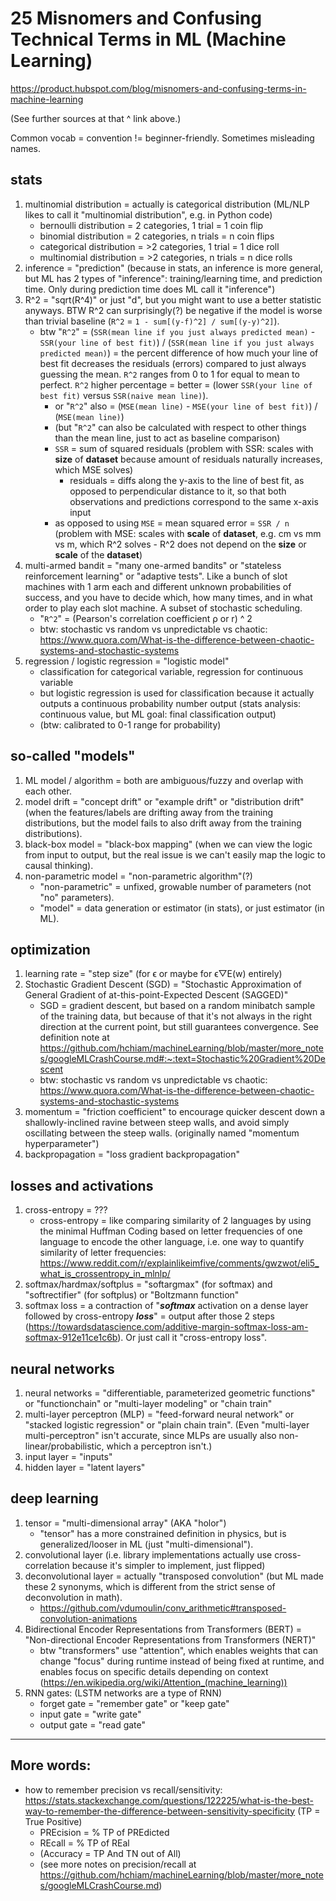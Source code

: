 # 25 Misnomers and Confusing Technical Terms in ML (Machine Learning)

https://product.hubspot.com/blog/misnomers-and-confusing-terms-in-machine-learning

(See further sources at that ^ link above.)

Common vocab = convention != beginner-friendly. Sometimes misleading names.

## stats

1. multinomial distribution = actually is categorical distribution (ML/NLP likes to call it "multinomial distribution", e.g. in Python code)
   - bernoulli distribution = 2 categories, 1 trial = 1 coin flip
   - binomial distribution = 2 categories, n trials = n coin flips
   - categorical distribution = >2 categories, 1 trial = 1 dice roll
   - multinomial distribution = >2 categories, n trials = n dice rolls
2. inference = "prediction" (because in stats, an inference is more general, but ML has 2 types of "inference": training/learning time, and prediction time. Only during prediction time does ML call it "inference")
3. R^2 = "sqrt(R^4)" or just "d", but you might want to use a better statistic anyways. BTW R^2 can surprisingly(?) be negative if the model is worse than trivial baseline (`R^2` = `1 - sum[(y-f)^2] / sum[(y-y)^2]`).
   - btw "`R^2`" = (`SSR(mean line if you just always predicted mean)` - `SSR(your line of best fit)`) / (`SSR(mean line if you just always predicted mean)`) = the percent difference of how much your line of best fit decreases the residuals (errors) compared to just always guessing the mean. `R^2` ranges from 0 to 1 for equal to mean to perfect. `R^2` higher percentage = better = (lower `SSR(your line of best fit)` versus `SSR(naive mean line)`).
      - or "`R^2`" also = (`MSE(mean line)` - `MSE(your line of best fit)`) / (`MSE(mean line)`)
      - (but "`R^2`" can also be calculated with respect to other things than the mean line, just to act as baseline comparison)
      - `SSR` = sum of squared residuals (problem with SSR: scales with **size** of **dataset** because amount of residuals naturally increases, which MSE solves)
         - residuals = diffs along the y-axis to the line of best fit, as opposed to perpendicular distance to it, so that both observations and predictions correspond to the same x-axis input
      - as opposed to using `MSE` = mean squared error = `SSR / n` (problem with MSE: scales with **scale** of **dataset**, e.g. cm vs mm vs m, which R^2 solves - R^2 does not depend on the **size** or **scale** of the **dataset**)
5. multi-armed bandit = "many one-armed bandits" or "stateless reinforcement learning" or "adaptive tests". Like a bunch of slot machines with 1 arm each and different unknown probabilities of success, and you have to decide which, how many times, and in what order to play each slot machine. A subset of stochastic scheduling.
      - "`R^2`" = (Pearson's correlation coefficient ρ or r) ^ 2
   - btw: stochastic vs random vs unpredictable vs chaotic: https://www.quora.com/What-is-the-difference-between-chaotic-systems-and-stochastic-systems
7. regression / logistic regression = "logistic model"
   - classification for categorical variable, regression for continuous variable
   - but logistic regression is used for classification because it actually outputs a continuous probability number output (stats analysis: continuous value, but ML goal: final classification output)
   - (btw: calibrated to 0-1 range for probability)

## so-called "models"

1. ML model / algorithm = both are ambiguous/fuzzy and overlap with each other.
2. model drift = "concept drift" or "example drift" or "distribution drift" (when the features/labels are drifting away from the training distributions, but the model fails to also drift away from the training distributions).
3. black-box model = "black-box mapping" (when we can view the logic from input to output, but the real issue is we can't easily map the logic to causal thinking).
4. non-parametric model = "non-parametric algorithm"(?)
   - "non-parametric" = unfixed, growable number of parameters (not "no" parameters).
   - "model" = data generation or estimator (in stats), or just estimator (in ML).

## optimization

1. learning rate = "step size" (for ϵ or maybe for ϵ▽E(w) entirely)
2. Stochastic Gradient Descent (SGD) = "Stochastic Approximation of General Gradient of at-this-point-Expected Descent (SAGGED)"
   - SGD = gradient descent, but based on a random minibatch sample of the training data, but because of that it's not always in the right direction at the current point, but still guarantees convergence. See definition note at https://github.com/hchiam/machineLearning/blob/master/more_notes/googleMLCrashCourse.md#:~:text=Stochastic%20Gradient%20Descent
   - btw: stochastic vs random vs unpredictable vs chaotic: https://www.quora.com/What-is-the-difference-between-chaotic-systems-and-stochastic-systems
3. momentum = "friction coefficient" to encourage quicker descent down a shallowly-inclined ravine between steep walls, and avoid simply oscillating between the steep walls. (originally named "momentum hyperparameter")
4. backpropagation = "loss gradient backpropagation"

## losses and activations

1. cross-entropy = ???
   - cross-entropy = like comparing similarity of 2 languages by using the minimal Huffman Coding based on letter frequencies of one language to encode the other language, i.e. one way to quantify similarity of letter frequencies: https://www.reddit.com/r/explainlikeimfive/comments/gwzwot/eli5_what_is_crossentropy_in_mlnlp/
2. softmax/hardmax/softplus = "softargmax" (for softmax) and "softrectifier" (for softplus) or "Boltzmann function"
3. softmax loss = a contraction of "_**softmax**_ activation on a dense layer followed by cross-entropy _**loss**_" = output after those 2 steps (https://towardsdatascience.com/additive-margin-softmax-loss-am-softmax-912e11ce1c6b). Or just call it "cross-entropy loss".

## neural networks

1. neural networks = "differentiable, parameterized geometric functions" or "functionchain" or "multi-layer modeling" or "chain train"
2. multi-layer perceptron (MLP) = "feed-forward neural network" or "stacked logistic regression" or "plain chain train". (Even "multi-layer multi-perceptron" isn't accurate, since MLPs are usually also non-linear/probabilistic, which a perceptron isn't.)
3. input layer = "inputs"
4. hidden layer = "latent layers"

## deep learning

1. tensor = "multi-dimensional array" (AKA "holor")
   - "tensor" has a more constrained definition in physics, but is generalized/looser in ML (just "multi-dimensional").
2. convolutional layer (i.e. library implementations actually use cross-correlation because it's simpler to implement, just flipped)
3. deconvolutional layer = actually "transposed convolution" (but ML made these 2 synonyms, which is different from the strict sense of deconvolution in math).
   - https://github.com/vdumoulin/conv_arithmetic#transposed-convolution-animations
4. Bidirectional Encoder Representations from Transformers (BERT) = "Non-directional Encoder Representations from Transformers (NERT)"
   - btw "transformers" use "attention", which enables weights that can change "focus" during runtime instead of being fixed at runtime, and enables focus on specific details depending on context (https://en.wikipedia.org/wiki/Attention_(machine_learning))
5. RNN gates: (LSTM networks are a type of RNN)
   - forget gate = "remember gate" or "keep gate"
   - input gate = "write gate"
   - output gate = "read gate"

<hr></hr>

## More words:

- how to remember precision vs recall/sensitivity: https://stats.stackexchange.com/questions/122225/what-is-the-best-way-to-remember-the-difference-between-sensitivity-specificity (TP = True Positive)
  - PREcision = % TP of PREdicted
  - REcall = % TP of REal
  - (Accuracy = TP And TN out of All)
  - (see more notes on precision/recall at https://github.com/hchiam/machineLearning/blob/master/more_notes/googleMLCrashCourse.md)
